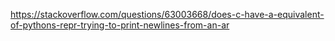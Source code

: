 https://stackoverflow.com/questions/63003668/does-c-have-a-equivalent-of-pythons-repr-trying-to-print-newlines-from-an-ar
